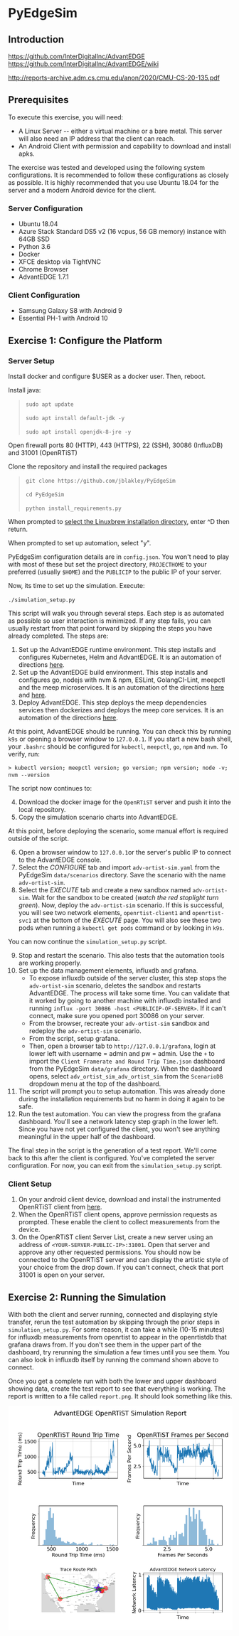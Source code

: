 # PyEdgeSim

## Introduction

https://github.com/InterDigitalInc/AdvantEDGE
https://github.com/InterDigitalInc/AdvantEDGE/wiki

http://reports-archive.adm.cs.cmu.edu/anon/2020/CMU-CS-20-135.pdf

## Prerequisites

To execute this exercise, you will need:

- A Linux Server -- either a virtual machine or a bare metal. This server will also need an IP address that the client can reach.
- An Android Client with permission and capability to download and install apks.


The exercise was tested and developed using the following system configurations. It is recommended to follow these configurations as closely as possible. It is highly recommended that you use Ubuntu 18.04 for the server and a modern Android device for the client.

### Server Configuration

- Ubuntu 18.04
- Azure Stack Standard DS5 v2 (16 vcpus, 56 GB memory) instance with 64GB SSD
- Python 3.6
- Docker
- XFCE desktop via TightVNC
- Chrome Browser
- AdvantEDGE 1.7.1

### Client Configuration

- Samsung Galaxy S8 with Android 9
- Essential PH-1 with Android 10

## Exercise 1: Configure the Platform

### Server Setup

Install docker and configure $USER as a docker user. Then, reboot.

Install java:

> `sudo apt update`
>
> `sudo apt install default-jdk -y`
>
> `sudo apt install openjdk-8-jre -y`



Open firewall ports 80 (HTTP), 443 (HTTPS), 22 (SSH), 30086 (InfluxDB) and 31001 (OpenRTiST)

Clone the repository and install the required packages

> `git clone https://github.com/jblakley/PyEdgeSim`
>
> `cd PyEdgeSim`
>
> `python install_requirements.py`

When prompted to <u>select the Linuxbrew installation directory</u>, enter ^D then return.

When prompted to set up automation, select "y".

PyEdgeSim configuration details are in `config.json`. You won't need to play with most of these but set the project directory, `PROJECTHOME` to your preferred (usually `$HOME`) and the `PUBLICIP` to the public IP of your server.

Now, its time to set up the simulation. Execute:

`./simulation_setup.py`

This script will walk you through several steps. Each step is as automated as possible so user interaction is minimized. If any step fails, you can usually restart from that point forward by skipping the steps you have already completed. The steps are:

1. Set up the AdvantEDGE runtime environment. This step installs and configures Kubernetes, Helm and AdvantEDGE. It is an automation of directions [here](https://github.com/InterDigitalInc/AdvantEDGE/wiki/env-runtime).
2. Set up the AdvantEDGE build environment. This step installs and configures go, nodejs with nvm & npm,  ESLint, GolangCI-Lint, meepctl and the meep microservices. It is an automation of the directions [here](https://github.com/InterDigitalInc/AdvantEDGE/wiki/env-dev) and [here](https://github.com/InterDigitalInc/AdvantEDGE/wiki/mgmt-workflow).
3. Deploy AdvantEDGE. This step deploys the meep dependencies services then dockerizes and deploys the meep core services.  It is an automation of the directions [here](https://github.com/InterDigitalInc/AdvantEDGE/wiki/mgmt-workflow).

At this point, AdvantEDGE should be running. You can check this by running `k9s` or opening a browser window to `127.0.0.1`. If you start a new bash shell, your `.bashrc` should be configured for `kubectl`, `meepctl`, `go`, `npm` and `nvm`. To verify, run:

```
> kubectl version; meepctl version; go version; npm version; node -v;  nvm --version
```

The script now continues to:

4. Download the docker image for the `OpenRTiST` server and push it into the local repository.
5. Copy the simulation scenario charts into AdvantEDGE.

At this point, before deploying the scenario, some manual effort is required outside of the script.

6. Open a browser window to `127.0.0.1`or the server's public IP to connect to the AdvantEDGE console.
7. Select the *CONFIGURE* tab and  import `adv-ortist-sim.yaml` from the PyEdgeSim `data/scenarios` directory. Save the scenario with the name `adv-ortist-sim`.
8. Select the *EXECUTE* tab and create a new sandbox named `adv-ortist-sim`. Wait for the sandbox to be created (*watch the red stoplight turn green*). Now,  deploy the `adv-ortist-sim` scenario. If this is successful, you will see two network elements, `openrtist-client1` and `openrtist-svc1` at the bottom of the *EXECUTE* page. You will also see these two pods when running a `kubectl get pods` command or by looking in `k9s`.

You can now continue the `simulation_setup.py` script.

9. Stop and restart the scenario. This also tests that the automation tools are working properly.
10. Set up the data management elements, influxdb and grafana. 
    - To expose influxdb outside of the server cluster, this step stops the `adv-ortist-sim` scenario, deletes the sandbox and restarts AdvantEDGE. The process will take some time. You can validate that it worked by going to another machine with influxdb installed and running `influx -port 30086 -host <PUBLICIP-OF-SERVER>`. If it can't connect, make sure you opened port 30086 on your server.
    - From the browser, recreate your `adv-ortist-sim` sandbox and redeploy the `adv-ortist-sim` scenario.
    - From the script, setup grafana. 
    - Then, open a browser tab to `http://127.0.0.1/grafana`, login at lower left with username = admin and pw = admin. Use the `+` to import the `Client Framerate and Round Trip Time.json` dashboard from the PyEdgeSim `data/grafana` directory. When the dashboard opens, select `adv_ortist_sim_adv_ortist_sim` from the `ScenarioDB` dropdown menu at the top of the dashboard.
11. The script will prompt you to setup automation. This was already done during the installation requirements but no harm in doing it again to be safe.
12. Run the test automation. You can view the progress from the grafana dashboard. You'll see a network latency step graph in the lower left. Since you have not yet configured the client, you won't see anything meaningful in the upper half of the dashboard. 

The final step in the script is the generation of a test report. We'll come back to this after the client is configured. You've completed the server configuration. For now, you can exit from the `simulation_setup.py` script.

### Client Setup

1. On your android client device, download and install the instrumented OpenRTiST client from [here](http://visualcloudsystems.org/cmudl/app-measurementDB-debug.apk).
2. When the OpenRTiST client opens, approve permission requests as prompted. These enable the client to collect measurements from the device. 
3. On the OpenRTiST client Server List, create a new server using an address of `<YOUR-SERVER-PUBLIC-IP>:31001`. Open that server and approve any other requested permissions. You should now be connected to the OpenRTiST server and can display the artistic style of your choice from the drop down. If you can't connect, check that port 31001 is open on your server.



## Exercise 2: Running the Simulation

With both the client and server running, connected and displaying style transfer, rerun the test automation by skipping through the prior steps in `simulation_setup.py`.  For some reason, it can take a while (10-15 minutes) for influxdb measurements from openrtist to appear in the openrtistdb that grafana draws from. If you don't see them in the upper part of the dashboard, try rerunning the simulation a few times until you see them. You can also look in influxdb itself by running the command shown above to connect.

Once you get a complete run with both the lower and upper dashboard showing data, create the test report to see that everything is working. The report is written to a file called `report.png`. It should look something like this.

![](files/report.png)

